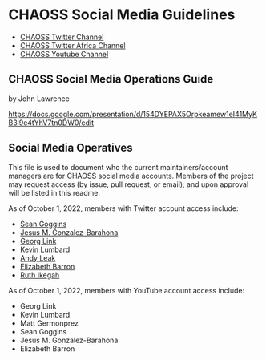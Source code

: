 # CHAOSS Social Media Guidelines

- [CHAOSS Twitter Channel](https://twitter.com/CHAOSSproj)
- [CHAOSS Twitter Africa Channel](https://twitter.com/chaoss_africa)
- [CHAOSS Youtube Channel](https://www.youtube.com/c/CHAOSStube)

## CHAOSS Social Media Operations Guide
by John Lawrence

https://docs.google.com/presentation/d/154DYEPAX5Orpkeamew1eI41MyKB3l9e4tYhV7tn0DW0/edit

## Social Media Operatives

This file is used to document who the current maintainers/account managers are for CHAOSS social media accounts. Members of the project may request access (by issue, pull request, or email); and upon approval will be listed in this readme. 


As of October 1, 2022, members with Twitter account access include:
- [Sean Goggins](https://twitter.com/sociallycompute)
- [Jesus M. Gonzalez-Barahona](https://twitter.com/jgbarah)
- [Georg Link](https://twitter.com/GeorgLink)
- [Kevin Lumbard](https://twitter.com/Paper_Monkeys)
- [Andy Leak](https://twitter.com/akleak)
- [Elizabeth Barron](https://twitter.com/IkegahRuth)
- [Ruth Ikegah](https://twitter.com/IkegahRuth)

As of October 1, 2022, members with YouTube account access include:
- Georg Link
- Kevin Lumbard
- Matt Germonprez
- Sean Goggins
- Jesus M. Gonzalez-Barahona
- Elizabeth Barron


